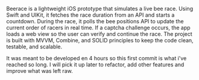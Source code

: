Beerace is a lightweight iOS prototype that simulates a live bee race. 
Using Swift and UIKit, it fetches the race duration from an API and starts a countdown. During the race, it polls the bee positions API to update the current order of racers in real time.
If a captcha challenge occurs, the app loads a web view so the user can verify and continue the race.
The project is built with MVVM, Combine, and SOLID principles to keep the code clean, testable, and scalable.

It was meant to be developed en 4 hours so this first commit is what i've reached so long. I will pick it up later to refactor, add other features and improve what was left raw.
